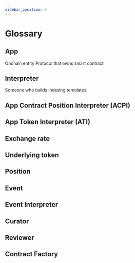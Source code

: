```yaml
---
sidebar_position: 6
---
```


# Glossary

## App

Onchain entity
Protocol that owns smart contract

## Interpreter

Someone who builds indexing templates.

## App Contract Position Interpreter (ACPI)

## App Token Interpreter (ATI)

## Exchange rate

## Underlying token

## Position

## Event

## Event Interpreter

## Curator

## Reviewer

## Contract Factory
